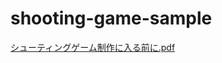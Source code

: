 # shooting-game-sample
[シューティングゲーム制作に入る前に.pdf](https://github.com/MAAAARCY/shooting-game-sample/files/14339044/default.pdf)

